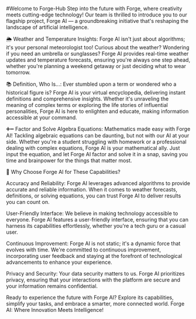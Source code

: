 #Welcome to Forge-Hub
Step into the future with Forge, where creativity meets cutting-edge technology! Our team is thrilled to introduce you to our flagship project, Forge AI — a groundbreaking initiative that's reshaping the landscape of artificial intelligence.

🌦️ Weather and Temperature Insights:
Forge AI isn't just about algorithms; it's your personal meteorologist too! Curious about the weather? Wondering if you need an umbrella or sunglasses? Forge AI provides real-time weather updates and temperature forecasts, ensuring you're always one step ahead, whether you're planning a weekend getaway or just deciding what to wear tomorrow.

📚 Definition, Who Is...:
Ever stumbled upon a term or wondered who a historical figure is? Forge AI is your virtual encyclopedia, delivering instant definitions and comprehensive insights. Whether it's unraveling the meaning of complex terms or exploring the life stories of influential personalities, Forge AI is here to enlighten and educate, making information accessible at your command.

➕➖ Factor and Solve Algebra Equations:
Mathematics made easy with Forge AI! Tackling algebraic equations can be daunting, but not with our AI at your side. Whether you're a student struggling with homework or a professional dealing with complex equations, Forge AI is your mathematical ally. Just input the equation, and let Forge AI factor and solve it in a snap, saving you time and brainpower for the things that matter most.

🚀 Why Choose Forge AI for These Capabilities?

Accuracy and Reliability: Forge AI leverages advanced algorithms to provide accurate and reliable information. When it comes to weather forecasts, definitions, or solving equations, you can trust Forge AI to deliver results you can count on.

User-Friendly Interface: We believe in making technology accessible to everyone. Forge AI features a user-friendly interface, ensuring that you can harness its capabilities effortlessly, whether you're a tech guru or a casual user.

Continuous Improvement: Forge AI is not static; it's a dynamic force that evolves with time. We're committed to continuous improvement, incorporating user feedback and staying at the forefront of technological advancements to enhance your experience.

Privacy and Security: Your data security matters to us. Forge AI prioritizes privacy, ensuring that your interactions with the platform are secure and your information remains confidential.

Ready to experience the future with Forge AI? Explore its capabilities, simplify your tasks, and embrace a smarter, more connected world. Forge AI: Where Innovation Meets Intelligence!
